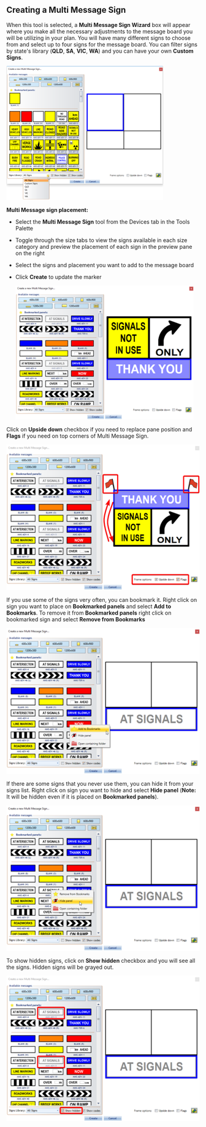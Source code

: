 ## Creating a Multi Message Sign

When this tool is selected, a **Multi Message Sign Wizard** box will appear where you make all the necessary adjustments to the message board you will be utilizing in your plan. You will have many different signs to choose from and select up to four signs for the message board. You can filter signs by state's library (**QLD**, **SA**, **VIC**, **WA**) and you can have your own **Custom Signs**.

![MMS_library](./assets/MMS_library.png)

**Multi Message sign placement:**

 - Select the **Multi Message Sign** tool from the Devices tab in the Tools Palette
 - Toggle through the size tabs to view the signs available in each size category and preview the placement of each sign in the preview pane on the right
 - Select the signs and placement you want to add to the message board
 - Click **Create** to update the marker

    ![Create_a_new_Multi_Message_Sign](./assets/Create_a_new_Multi_Message_Sign.png)

Click on **Upside down** checkbox if you need to replace pane position and **Flags** if you need on top corners of Multi Message Sign.

![MMS_upside_down_with_flags](./assets/MMS_upside_down_with_flags.png)

If you use some of the signs very often, you can bookmark it. Right click on sign you want to place on **Bookmarked panels** and select **Add to Bookmarks**. To remove it from **Bookmarked panels** right click on bookmarked sign and select **Remove from Bookmarks**

![MMS_bookmark_sign](./assets/MMS_bookmark_sign.png)

If there are some signs that you never use them, you can hide it from your signs list. Right click on sign you want to hide and select **Hide panel** (**Note:** It will be hidden even if it is placed on **Bookmarked panels**).

![MMS_hide_panel](./assets/MMS_hide_panel.png)

To show hidden signs, click on **Show hidden** checkbox and you will see all the signs. Hidden signs will be grayed out. 

![MMS_hidden_signs](./assets/MMS_hidden_signs.png)
